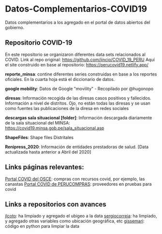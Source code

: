 # Datos-Complementarios-COVID19

Datos complementarios a los agregado en el portal de datos abiertos del gobierno.

## Repositorio COVID-19 

En este repositorio se organizaron diferentes data sets relacionados al COVID. Link al repo original: https://github.com/jincio/COVID_19_PERU
Aquí el site construido en base al repositorio: https://perucovid19.netlify.app/

**reporte_minsa**: contine diferentes series construidas en base a los reportes oficiales. En la cuarta hoja está el diccionario de datos. 

**google mobility**: Datos de Google "movility" - Recopilado por @hugonopo

**diresas**: Información recogida de las diresas casos positivos y fallecidos. Información a nivel de distritos. Ojo, no están todas las diresas y se usan como fuentes las publicaciones de la diresa en redes sociales 

**descargas sala situacional [folder]**: Información descargada diariamente de la sala situacional del MINSA: https://covid19.minsa.gob.pe/sala_situacional.asp

**ShapeFiles**: Shape files Distritales 

**Renipress_2020**: Información de entidades prestadoras de salud. [Data actualizada hasta anterior a Abril del 2020] 

## Links páginas relevantes:

[Portal COVID del OSCE](https://portal.osce.gob.pe/osce/conosce/covid19.html): compras con recursos covid, por ejemplo, las canastas
[Portal COVID de PERUCOMPRAS](https://www.perucompras.gob.pe/contrataciones/contrataciones-emergencia-covid19.php): proveedores en pruebas para covid

## Links a repositorios con avances 
[jlcoto](https://github.com/jlcoto/covid-peru-data): ha limpiado y agregado el ubigeo a la data 
[sergiocorreia](https://github.com/sergiocorreia/data-covid-minsa/): ha limpiado, y agregado otras variables como ubicación geográfica, etc
[gissemari](https://github.com/gissemari/covid19Peru): código en python para limpiar la data




